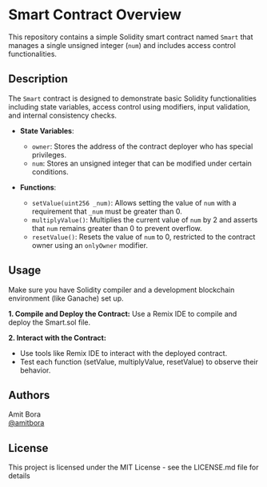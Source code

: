 # Smart Contract Overview

This repository contains a simple Solidity smart contract named `Smart` that manages a single unsigned integer (`num`) and includes access control functionalities.

## Description

The `Smart` contract is designed to demonstrate basic Solidity functionalities including state variables, access control using modifiers, input validation, and internal consistency checks.

- **State Variables**:

  - `owner`: Stores the address of the contract deployer who has special privileges.
  - `num`: Stores an unsigned integer that can be modified under certain conditions.

- **Functions**:
  - `setValue(uint256 _num)`: Allows setting the value of `num` with a requirement that `_num` must be greater than 0.
  - `multiplyValue()`: Multiplies the current value of `num` by 2 and asserts that `num` remains greater than 0 to prevent overflow.
  - `resetValue()`: Resets the value of `num` to 0, restricted to the contract owner using an `onlyOwner` modifier.

## Usage

Make sure you have Solidity compiler and a development blockchain environment (like Ganache) set up.

**1. Compile and Deploy the Contract:**
Use a Remix IDE to compile and deploy the Smart.sol file.

**2. Interact with the Contract:**

- Use tools like Remix IDE to interact with the deployed contract.
- Test each function (setValue, multiplyValue, resetValue) to observe their behavior.

## Authors

Amit Bora  
[@amitbora](https://amitbora.t.me)

## License

This project is licensed under the MIT License - see the LICENSE.md file for details
